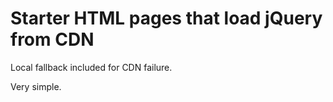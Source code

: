 ﻿# Starter HTML pages that load jQuery from CDN

Local fallback included for CDN failure.

Very simple. 
